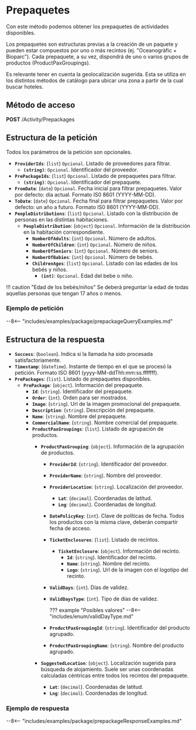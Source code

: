 # Prepaquetes

Con este método podemos obtener los prepaquetes de actividades disponibles.

Los prepaquetes son estructuras previas a la creación de un paquete y pueden estar compuestos por uno o más recintos (ej. "Oceanogràfic + Bioparc"). Cada prepaquete, a su vez, dispondrá de uno o varios grupos de productos (ProductPaxGroupings).

Es relevante tener en cuenta la geolocalización sugerida. Esta se utiliza en los distintos métodos de catálogo para ubicar una zona a partir de la cual buscar hoteles.

## Método de acceso

**POST** /Activity/Prepackages

## Estructura de la petición
Todos los parámetros de la petición son opcionales.

- **``ProviderIds``**: (``list``) ``Opcional``. Listado de proveedores para filtrar.
    - **``(string)``**: ``Opcional``. Identificador del proveedor.
- **``PrePackageIds``**: (``list``) ``Opcional``. Listado de prepaquetes para filtrar.
    - **``(string)``**: ``Opcional``. Identificador del prepaquete.
- **``FromDate``**: (``date``) ``Opcional``. Fecha inicial para filtrar prepaquetes. Valor por defecto: día actual. Formato IS0 8601 (YYYY-MM-DD).
- **``ToDate``**: (``date``) ``Opcional``. Fecha final para filtrar prepaquetes. Valor por defecto: un año a futuro. Formato IS0 8601 (YYYY-MM-DD).
- **``PeopleDistributions``**: (``list``) ``Opcional``. Listado con la distribución de personas en las distintas habitaciones.
    - **``PeopleDistribution``**: (``object``) ``Opcional``. Información de la distribución en la habitación correspondiente.
        - **``NumberOfAdults``**: (``int``) ``Opcional``. Número de adultos.
        - **``NumberOfChildren``**: (``int``) ``Opcional``. Número de niños.
        - **``NumberOfSeniors``**: (``int``) ``Opcional``. Número de seniors.
        - **``NumberOfBabies``**: (``int``) ``Opcional``. Número de bebés.
        - **``ChildrenAges``**: (``list``) ``Opcional``. Listado con las edades de los bebés y niños.
            - **``(int)``**: ``Opcional``. Edad del bebe o niño.

!!! caution "Edad de los bebés/niños"
    Se deberá preguntar la edad de todas aquellas personas que tengan 17 años o menos.

### Ejemplo de petición

--8<-- "includes/examples/package/prepackageQueryExamples.md"

## Estructura de la respuesta

- **`Success`**: (``boolean``). Indica si la llamada ha sido procesada satisfactoriamente.
- **`Timestamp`**: (``dateTime``). Instante de tiempo en el que se procesó la petición. Formato ISO 8601 (yyyy-MM-ddThh\:mm\:ss.fffffff).
- **``PrePackages``**: (``list``). Listado de prepaquetes disponibles.
    - **``PrePackage``**: (``object``). Información del prepaquete.
        - **``Id``**: (``string``). Identificador del prepaquete.
        - **``Order``**: (``int``). Orden para ser mostrados.
        - **``Image``**: (``string``). Url de la imagen promocional del prepaquete.
        - **``Description``**: (``string``). Descripción del prepaquete.
        - **``Name``**: (``string``). Nombre del prepaquete.
        - **``CommercialName``**: (``string``). Nombre comercial del prepaquete.
        - **``ProductPaxGroupings``**: (``list``). Listado de agrupación de productos.
            - **``ProductPaxGrouping``**: (``object``). Información de la agrupación de productos.
                - **``ProviderId``**: (``string``). Identificador del proveedor.
                - **``ProviderName``**: (``string``). Nombre del proveedor.
                - **``ProviderLocation``**: (``string``). Localización del proveedor.
                    - **`Lat`**: (``decimal``). Coordenadas de latitud.
                    - **`Lng`**: (``decimal``). Coordenadas de longitud.
                - **``DatePolicyKey``**: (``int``). Clave de políticas de fecha. Todos los productos con la misma clave, deberán compartir fecha de acceso.
                - **``TicketEnclosures``**: (``list``). Listado de recintos.
                    - **``TicketEnclosure``**: (``object``). Información del recinto.
                        - **``Id``**: (``string``). Identificador del recinto.
                        - **``Name``**: (``string``). Nombre del recinto.
                        - **``Logo``**: (``string``). Url de la imagen con el logotipo del recinto.
                - **``ValidDays``**: (``int``). Días de validez.
                - **``ValidDaysType``**: (``int``). Tipo de días de validez.
                    
                    ??? example "Posibles valores"
                        --8<-- "includes/enum/validDayType.md"

                - **``ProductPaxGroupingId``**: (``string``). Identificador del producto agrupado.
                - **``ProductPaxGroupingName``**: (``string``). Nombre del producto agrupado.

            - **``SuggestedLocation``**: (``object``). Localización sugerida para búsqueda de alojamiento. Suele ser unas coordenadas calculadas céntricas entre todos los recintos del prepaquete.
                - **`Lat`**: (``decimal``). Coordenadas de latitud.
                - **`Lng`**: (``decimal``). Coordenadas de longitud.

### Ejemplo de respuesta

--8<-- "includes/examples/package/prepackageResponseExamples.md"
